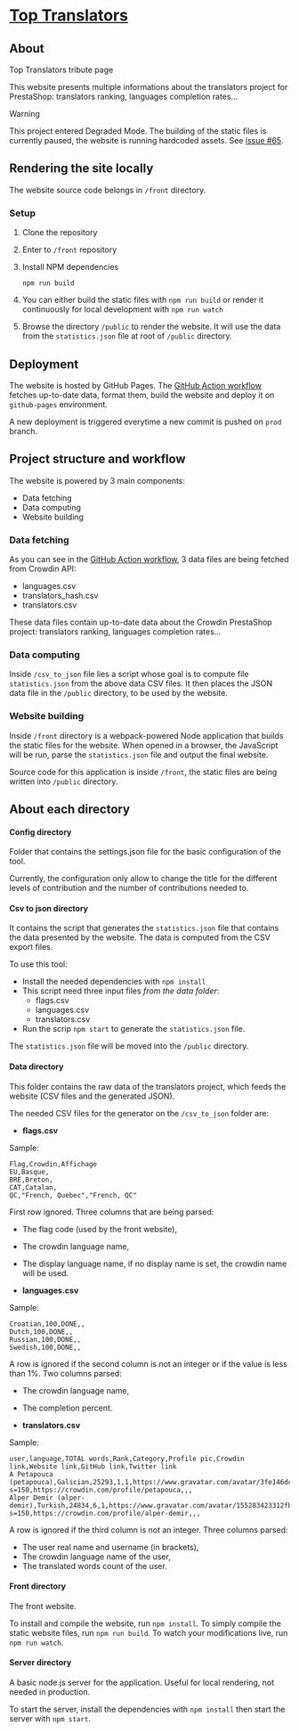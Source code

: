 # [Top Translators](https://translators.prestashop-project.org/)

## About

Top Translators tribute page

This website presents multiple informations about the translators project for PrestaShop: translators ranking, languages completion rates...

> [!WARNING]
> This project entered Degraded Mode. The building of the static files is currently paused, the website is running hardcoded assets. See [issue #65](https://github.com/PrestaShop/TopTranslators/issues/65).

## Rendering the site locally

The website source code belongs in `/front` directory.

### Setup

1. Clone the repository
2. Enter to `/front` repository
3. Install NPM dependencies
   ``` 
   npm run build
   ```
4. You can either build the static files with `npm run build` or render it continuously for local development with `npm run watch`

5. Browse the directory `/public` to render the website. It will use the data from the `statistics.json` file at root of `/public` directory.

## Deployment

The website is hosted by GitHub Pages. The [GitHub Action workflow](https://github.com/PrestaShop/TopTranslators/blob/prod/.github/workflows/gh-pages.yml) fetches up-to-date data, format them, build the website and deploy it on `github-pages` environment.

A new deployment is triggered everytime a new commit is pushed on `prod` branch.

## Project structure and workflow

The website is powered by 3 main components:
- Data fetching
- Data computing
- Website building

### Data fetching

As you can see in the [GitHub Action workflow](https://github.com/PrestaShop/TopTranslators/blob/prod/.github/workflows/gh-pages.yml), 3 data files are being fetched from Crowdin API:
   - languages.csv
   - translators_hash.csv
   - translators.csv

These data files contain up-to-date data about the Crowdin PrestaShop project: translators ranking, languages completion rates...

### Data computing

Inside `/csv_to_json` file lies a script whose goal is to compute file `statistics.json` from the above data CSV files. It then places the JSON data file in the `/public` directory, to be used by the website.

### Website building

Inside `/front` directory is a webpack-powered Node application that builds the static files for the website. When opened in a browser, the JavaScript will be run, parse the `statistics.json` file and output the final website.

Source code for this application is inside `/front`, the static files are being written into `/public` directory.

## About each directory

#### **Config** directory

Folder that contains the settings.json file for the basic configuration of the tool.

Currently, the configuration only allow to change the title for the different levels of contribution
and the number of contributions needed to.

#### **Csv to json** directory

It contains the script that generates the `statistics.json` file that contains the data presented by the website. The data is computed from the CSV export files.

To use this tool:
 - Install the needed dependencies with `npm install`
 - This script need three input files *from the data folder*:
   - flags.csv
   - languages.csv
   - translators.csv
 - Run the scrip `npm start` to generate the `statistics.json` file.

The `statistics.json` file will be moved into the `/public` directory.

#### **Data** directory

This folder contains the raw data of the translators project, which feeds the website (CSV files and the generated JSON).

The needed CSV files for the generator on the `/csv_to_json` folder are:

- **flags.csv**

Sample:
```
Flag,Crowdin,Affichage
EU,Basque,
BRE,Breton,
CAT,Catalan,
QC,"French, Quebec","French, QC"
```
First row ignored.
Three columns that are being parsed:
 - The flag code (used by the front website),
 - The crowdin language name,
 - The display language name, if no display name is set, the crowdin name will be used.

- **languages.csv**

Sample:
```
Croatian,100,DONE,,
Dutch,100,DONE,,
Russian,100,DONE,,
Swedish,100,DONE,,
```

A row is ignored if the second column is not an integer or if the value is less than 1%.
Two columns parsed:
 - The crowdin language name,
 - The completion percent.

- **translators.csv**

Sample:
```
user,language,TOTAL words,Rank,Category,Profile pic,Crowdin link,Website link,GitHub link,Twitter link
A Petapouca (petapouca),Galician,25293,1,1,https://www.gravatar.com/avatar/3fe146dc77a5b5f9a8c17394210baf09?s=150,https://crowdin.com/profile/petapouca,,,
Alper Demir (alper-demir),Turkish,24834,6,1,https://www.gravatar.com/avatar/155283423312fb422acc72b8ef875c38?s=150,https://crowdin.com/profile/alper-demir,,,
```

A row is ignored if the third column is not an integer.
Three columns parsed:
 - The user real name and username (in brackets),
 - The crowdin language name of the user,
 - The translated words count of the user.

#### **Front** directory

The front website.

To install and compile the website, run `npm install`. To simply compile the static website files, run
`npm run build`. To watch your modifications live, run `npm run watch`.

#### **Server** directory

A basic node.js server for the application. Useful for local rendering, not needed in production.

To start the server, install the dependencies with `npm install` then start the server with
`npm start`.
